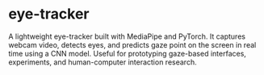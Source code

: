 # eye-tracker
A lightweight eye-tracker built with MediaPipe and PyTorch. It captures webcam video, detects eyes, and predicts gaze point on the screen in real time using a CNN model. Useful for prototyping gaze-based interfaces, experiments, and human-computer interaction research.

